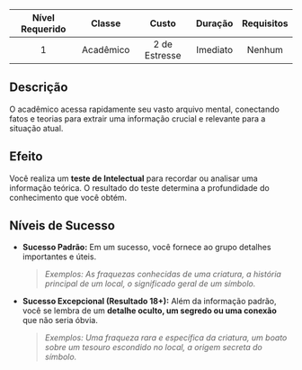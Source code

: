 
| Nível Requerido | Classe | Custo | Duração | Requisitos |
| :---: | :---: | :---: | :---: | :---: |
| 1 | Acadêmico | 2 de Estresse | Imediato | Nenhum |

## Descrição
O acadêmico acessa rapidamente seu vasto arquivo mental, conectando fatos e teorias para extrair uma informação crucial e relevante para a situação atual.

## Efeito
Você realiza um **teste de Intelectual** para recordar ou analisar uma informação teórica. O resultado do teste determina a profundidade do conhecimento que você obtém.

## Níveis de Sucesso

* **Sucesso Padrão:** Em um sucesso, você fornece ao grupo detalhes importantes e úteis.
    > *Exemplos: As fraquezas conhecidas de uma criatura, a história principal de um local, o significado geral de um símbolo.*

* **Sucesso Excepcional (Resultado 18+):** Além da informação padrão, você se lembra de um **detalhe oculto, um segredo ou uma conexão** que não seria óbvia.
    > *Exemplos: Uma fraqueza rara e específica da criatura, um boato sobre um tesouro escondido no local, a origem secreta do símbolo.*